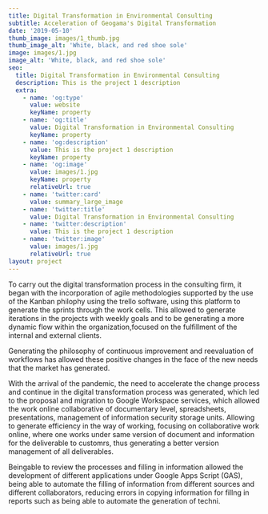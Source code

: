 ```yaml
---
title: Digital Transformation in Environmental Consulting
subtitle: Acceleration of Geogama's Digital Transformation
date: '2019-05-10'
thumb_image: images/1_thumb.jpg
thumb_image_alt: 'White, black, and red shoe sole'
image: images/1.jpg
image_alt: 'White, black, and red shoe sole'
seo:
  title: Digital Transformation in Environmental Consulting
  description: This is the project 1 description
  extra:
    - name: 'og:type'
      value: website
      keyName: property
    - name: 'og:title'
      value: Digital Transformation in Environmental Consulting
      keyName: property
    - name: 'og:description'
      value: This is the project 1 description
      keyName: property
    - name: 'og:image'
      value: images/1.jpg
      keyName: property
      relativeUrl: true
    - name: 'twitter:card'
      value: summary_large_image
    - name: 'twitter:title'
      value: Digital Transformation in Environmental Consulting
    - name: 'twitter:description'
      value: This is the project 1 description
    - name: 'twitter:image'
      value: images/1.jpg
      relativeUrl: true
layout: project
---
```


To carry out the digital transformation process in the consulting firm, it began with the incorporation of agile methodologies supported by the use of the Kanban philophy using the trello software, using this platform to generate the sprints through the work cells. This allowed to generate iterations in the projects with weekly goals and to be generating a more dynamic flow within the organization,focused on the fulfillment of the internal and external clients.

Generating the philosophy of continuous improvement and reevaluation of workflows has allowed these positive changes in the face of the new needs that the market has generated.

With the arrival of the pandemic, the need to accelerate the change process and continue in the digital transformation process was generated, which led to the proposal and migration to Google Workspace services, which allowed the work online collaborative of documentary level, spreadsheets, presentations, management of information security storage units. Allowing to generate efficiency in the way of working, focusing on collaborative work online, where one works under same version of document and information for the deliverable to customrs, thus generating a better version management of all deliverables.

Beingable to review the processes and filling in information allowed the development of different applications under Google Apps Script (GAS), being able to automate the filling of information from different sources and different collaborators, reducing errors in copying information for fillng in reports such as being able to automate the generation of techni.
